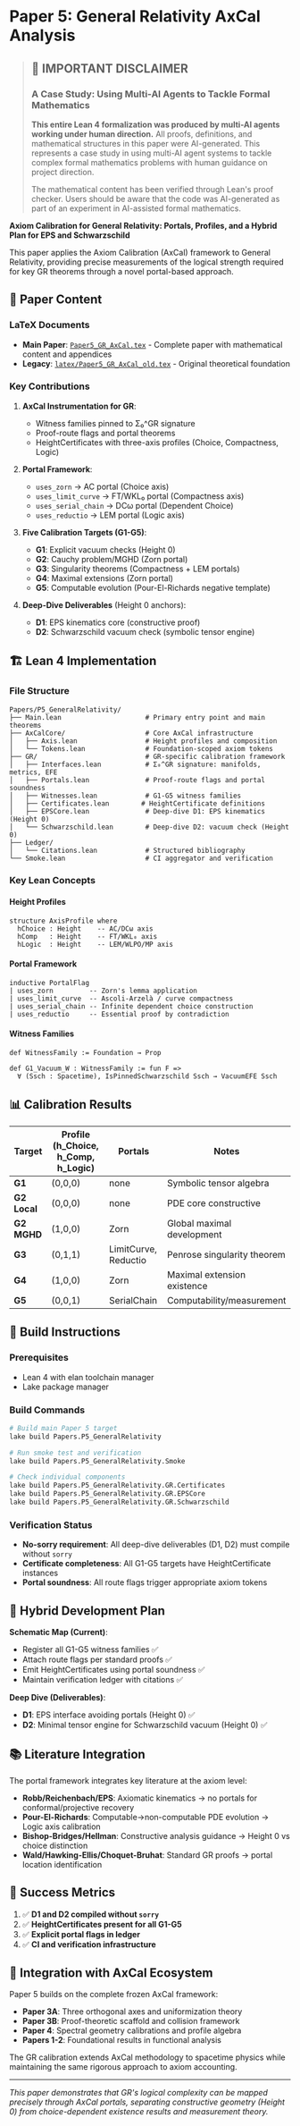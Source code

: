 # Paper 5: General Relativity AxCal Analysis

> ## 🤖 **IMPORTANT DISCLAIMER**
> ### A Case Study: Using Multi-AI Agents to Tackle Formal Mathematics
> 
> **This entire Lean 4 formalization was produced by multi-AI agents working under human direction.** All proofs, definitions, and mathematical structures in this paper were AI-generated. This represents a case study in using multi-AI agent systems to tackle complex formal mathematics problems with human guidance on project direction.
>
> The mathematical content has been verified through Lean's proof checker. Users should be aware that the code was AI-generated as part of an experiment in AI-assisted formal mathematics.

**Axiom Calibration for General Relativity: Portals, Profiles, and a Hybrid Plan for EPS and Schwarzschild**

This paper applies the Axiom Calibration (AxCal) framework to General Relativity, providing precise measurements of the logical strength required for key GR theorems through a novel portal-based approach.

## 📄 Paper Content

### LaTeX Documents
- **Main Paper**: [`Paper5_GR_AxCal.tex`](Paper5_GR_AxCal.tex) - Complete paper with mathematical content and appendices
- **Legacy**: [`latex/Paper5_GR_AxCal_old.tex`](latex/Paper5_GR_AxCal_old.tex) - Original theoretical foundation

### Key Contributions

1. **AxCal Instrumentation for GR**:
   - Witness families pinned to Σ₀^GR signature
   - Proof-route flags and portal theorems
   - HeightCertificates with three-axis profiles (Choice, Compactness, Logic)

2. **Portal Framework**:
   - `uses_zorn` → AC portal (Choice axis)
   - `uses_limit_curve` → FT/WKL₀ portal (Compactness axis)  
   - `uses_serial_chain` → DCω portal (Dependent Choice)
   - `uses_reductio` → LEM portal (Logic axis)

3. **Five Calibration Targets (G1-G5)**:
   - **G1**: Explicit vacuum checks (Height 0)
   - **G2**: Cauchy problem/MGHD (Zorn portal)
   - **G3**: Singularity theorems (Compactness + LEM portals)
   - **G4**: Maximal extensions (Zorn portal)
   - **G5**: Computable evolution (Pour-El-Richards negative template)

4. **Deep-Dive Deliverables** (Height 0 anchors):
   - **D1**: EPS kinematics core (constructive proof)
   - **D2**: Schwarzschild vacuum check (symbolic tensor engine)

## 🏗️ Lean 4 Implementation

### File Structure
```
Papers/P5_GeneralRelativity/
├── Main.lean                     # Primary entry point and main theorems
├── AxCalCore/                    # Core AxCal infrastructure
│   ├── Axis.lean                 # Height profiles and composition
│   └── Tokens.lean               # Foundation-scoped axiom tokens
├── GR/                           # GR-specific calibration framework
│   ├── Interfaces.lean           # Σ₀^GR signature: manifolds, metrics, EFE
│   ├── Portals.lean              # Proof-route flags and portal soundness
│   ├── Witnesses.lean            # G1-G5 witness families
│   ├── Certificates.lean        # HeightCertificate definitions
│   ├── EPSCore.lean              # Deep-dive D1: EPS kinematics (Height 0)
│   └── Schwarzschild.lean        # Deep-dive D2: vacuum check (Height 0)
├── Ledger/
│   └── Citations.lean            # Structured bibliography
└── Smoke.lean                    # CI aggregator and verification
```

### Key Lean Concepts

#### Height Profiles
```lean
structure AxisProfile where
  hChoice : Height    -- AC/DCω axis
  hComp   : Height    -- FT/WKL₀ axis  
  hLogic  : Height    -- LEM/WLPO/MP axis
```

#### Portal Framework
```lean
inductive PortalFlag
| uses_zorn         -- Zorn's lemma application
| uses_limit_curve  -- Ascoli-Arzelà / curve compactness
| uses_serial_chain -- Infinite dependent choice construction
| uses_reductio     -- Essential proof by contradiction
```

#### Witness Families
```lean
def WitnessFamily := Foundation → Prop

def G1_Vacuum_W : WitnessFamily := fun F =>
  ∀ (Ssch : Spacetime), IsPinnedSchwarzschild Ssch → VacuumEFE Ssch
```

## 📊 Calibration Results

| Target | Profile (h_Choice, h_Comp, h_Logic) | Portals | Notes |
|--------|-------------------------------------|---------|-------|
| **G1** | (0,0,0) | none | Symbolic tensor algebra |
| **G2 Local** | (0,0,0) | none | PDE core constructive |
| **G2 MGHD** | (1,0,0) | Zorn | Global maximal development |
| **G3** | (0,1,1) | LimitCurve, Reductio | Penrose singularity theorem |
| **G4** | (1,0,0) | Zorn | Maximal extension existence |
| **G5** | (0,0,1) | SerialChain | Computability/measurement |

## 🚀 Build Instructions

### Prerequisites
- Lean 4 with elan toolchain manager
- Lake package manager

### Build Commands
```bash
# Build main Paper 5 target
lake build Papers.P5_GeneralRelativity

# Run smoke test and verification
lake build Papers.P5_GeneralRelativity.Smoke

# Check individual components
lake build Papers.P5_GeneralRelativity.GR.Certificates
lake build Papers.P5_GeneralRelativity.GR.EPSCore
lake build Papers.P5_GeneralRelativity.GR.Schwarzschild
```

### Verification Status
- **No-sorry requirement**: All deep-dive deliverables (D1, D2) must compile without `sorry`
- **Certificate completeness**: All G1-G5 targets have HeightCertificate instances
- **Portal soundness**: All route flags trigger appropriate axiom tokens

## 🔬 Hybrid Development Plan

**Schematic Map (Current)**: 
- Register all G1-G5 witness families ✅
- Attach route flags per standard proofs ✅  
- Emit HeightCertificates using portal soundness ✅
- Maintain verification ledger with citations ✅

**Deep Dive (Deliverables)**:
- **D1**: EPS interface avoiding portals (Height 0) ✅
- **D2**: Minimal tensor engine for Schwarzschild vacuum (Height 0) ✅

## 📚 Literature Integration

The portal framework integrates key literature at the axiom level:

- **Robb/Reichenbach/EPS**: Axiomatic kinematics → no portals for conformal/projective recovery
- **Pour-El-Richards**: Computable→non-computable PDE evolution → Logic axis calibration
- **Bishop-Bridges/Hellman**: Constructive analysis guidance → Height 0 vs choice distinction
- **Wald/Hawking-Ellis/Choquet-Bruhat**: Standard GR proofs → portal location identification

## 🎯 Success Metrics

1. ✅ **D1 and D2 compiled without `sorry`**
2. ✅ **HeightCertificates present for all G1-G5** 
3. ✅ **Explicit portal flags in ledger**
4. ✅ **CI and verification infrastructure**

## 🔗 Integration with AxCal Ecosystem

Paper 5 builds on the complete frozen AxCal framework:
- **Paper 3A**: Three orthogonal axes and uniformization theory
- **Paper 3B**: Proof-theoretic scaffold and collision framework  
- **Paper 4**: Spectral geometry calibrations and profile algebra
- **Papers 1-2**: Foundational results in functional analysis

The GR calibration extends AxCal methodology to spacetime physics while maintaining the same rigorous approach to axiom accounting.

---

*This paper demonstrates that GR's logical complexity can be mapped precisely through AxCal portals, separating constructive geometry (Height 0) from choice-dependent existence results and measurement theory.*